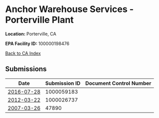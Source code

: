 # Anchor Warehouse Services - Porterville Plant

**Location:** Porterville, CA

**EPA Facility ID:** 100000198476

[Back to CA Index](../../index.md)

## Submissions

| Date | Submission ID | Document Control Number |
|------|--------------|-------------------------|
| [2016-07-28](submissions/1000059183.md) | 1000059183 |  |
| [2012-03-22](submissions/1000026737.md) | 1000026737 |  |
| [2007-03-26](submissions/47890.md) | 47890 |  |
